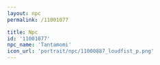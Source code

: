 ```yaml
---
layout: npc
permalink: /11001077

title: Npc
id: '11001077'
npc_name: 'Tantamomi'
icon_url: 'portrait/npc/11000887_loudfist_p.png'
---
```

